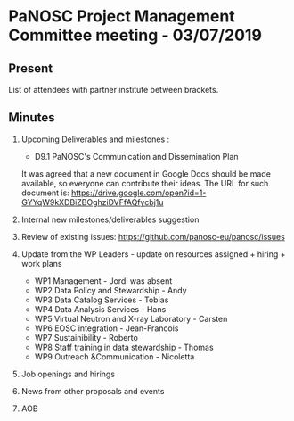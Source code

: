 PaNOSC Project Management Committee meeting - 03/07/2019
========================================================

Present
-------

List of attendees with partner institute between brackets.

Minutes
-------

1. Upcoming Deliverables and milestones :

	* D9.1 PaNOSC's Communication and Dissemination Plan

	It was agreed that a new document in Google Docs should be made available, so everyone can contribute their ideas.
	The URL for such document is: https://drive.google.com/open?id=1-GYYqW9kXDBiZBOghziDVFfAQfycbj1u

2. Internal new milestones/deliverables suggestion

3. Review of existing issues: https://github.com/panosc-eu/panosc/issues
		
4. Update from the WP Leaders - update on resources assigned + hiring + work plans
	*    WP1 Management - Jordi was absent
	*    WP2 Data Policy and Stewardship - Andy 
	*    WP3 Data Catalog Services - Tobias 
	*    WP4 Data Analysis Services - Hans 
	*    WP5 Virtual Neutron and X-ray Laboratory - Carsten 
	*    WP6 EOSC integration - Jean-Francois 
	*    WP7 Sustainibility - Roberto 
	*    WP8 Staff training in data stewardship - Thomas 
	*    WP9 Outreach &Communication - Nicoletta 

5. Job openings and hirings


6. News from other proposals and events


7. AOB
